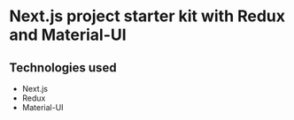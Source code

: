 # Next.js project starter kit with Redux and Material-UI

## Technologies used

- Next.js
- Redux
- Material-UI
